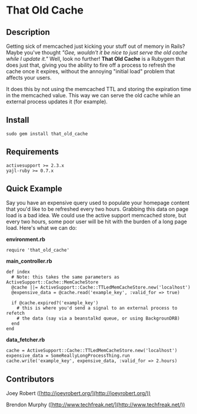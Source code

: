 That Old Cache
==============

Description
-----------

Getting sick of memcached just kicking your stuff out of memory in Rails? Maybe you've thought *"Gee, wouldn't it be nice to just serve the old cache while I update it."* Well, look no further! **That Old Cache** is a Rubygem that does just that, giving you the ability to fire off a process to refresh the cache once it expires, without the annoying "initial load" problem that affects your users.

It does this by not using the memcached TTL and storing the expiration time in the memcached value. This way we can serve the old cache while an external process updates it (for example).

Install
-------

	sudo gem install that_old_cache

Requirements
------------

	activesupport >= 2.3.x
	yajl-ruby >= 0.7.x

Quick Example
-------------

Say you have an expensive query used to populate your homepage content that you'd like to be refreshed every two hours. Grabbing this data on page load is a bad idea. We could use the active support memcached store, but every two hours, some poor user will be hit with the burden of a long page load. Here's what we can do:

**environment.rb**

	require 'that_old_cache'

**main_controller.rb**

	def index
	  # Note: this takes the same parameters as ActiveSupport::Cache::MemCacheStore
	  @cache ||= ActiveSupport::Cache::TTLedMemCacheStore.new('localhost')
	  @expensive_data = @cache.read('example_key', :valid_for => true)
	
	  if @cache.expired?('example_key')
	    # this is where you'd send a signal to an external process to refetch
	    # the data (say via a beanstalkd queue, or using BackgrounDRB)
	  end 
	end

**data_fetcher.rb**

	cache = ActiveSupport::Cache::TTLedMemCacheStore.new('localhost')
	expensive_data = SomeReallyLongProcessThing.run
	cache.write('example_key', expensive_data, :valid_for => 2.hours)

Contributors
------------

Joey Robert ([http://joeyrobert.org/](http://joeyrobert.org/))

Brendon Murphy ([http://www.techfreak.net/](http://www.techfreak.net/))
